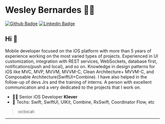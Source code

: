 # Wesley Bernardes :office_worker:

[![Github Badge](https://img.shields.io/badge/-Github-000?style=flat-square&logo=Github&logoColor=white&link=https://github.com/wbbernardes)](https://github.com/wbbernardes)
[![Linkedin Badge](https://img.shields.io/badge/-LinkedIn-blue?style=flat-square&logo=Linkedin&logoColor=white&link=https://www.linkedin.com/in/wbbernardes/)](https://www.linkedin.com/in/wbbernardes/)

## Hi 👋

Mobile developer focused on the iOS platform with more than 5 years of experience working on the most varied types of projects.
Experienced in UI customization, integration with REST services, WebSockets, database first, notifications(push and local), and so on. 
Knowledge in design patterns for iOS like MVC, MVP, MVVM, MVVM-C, Clean Architecture+ MVVM-C, and Composable Architecture(SwiftUI+Combine).
I have also helped in the follow-up of devs Jrs and the training of interns.
A person with excellent communication and a very dedicated to the projects that I work on.

- :man_technologist: Senior iOS Developer **Klever**
- :blue_heart: Techs: Swift, SwiftUI, UIKit, Combine, RxSwift, Coordinator Flow, etc

> :octocat:

---
